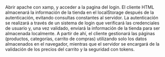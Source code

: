 Abrir apache con xamp, y acceder a la pagina del login.
El cliente HTML almacenará la información de la tienda en el localStorage después de la autenticación, evitando consultas constantes al servidor. La autenticación se realizará a
través de un sistema de login que verificará las credenciales de usuario y, una vez validado, enviará la información de la tienda para ser almacenada localmente. A partir de ahí, el
cliente gestionará las páginas (productos, categorías, carrito de compras) utilizando solo los datos almacenados en el navegador, mientras que el servidor se encargará de la validación
de los precios del carrito y la seguridad con tokens.

